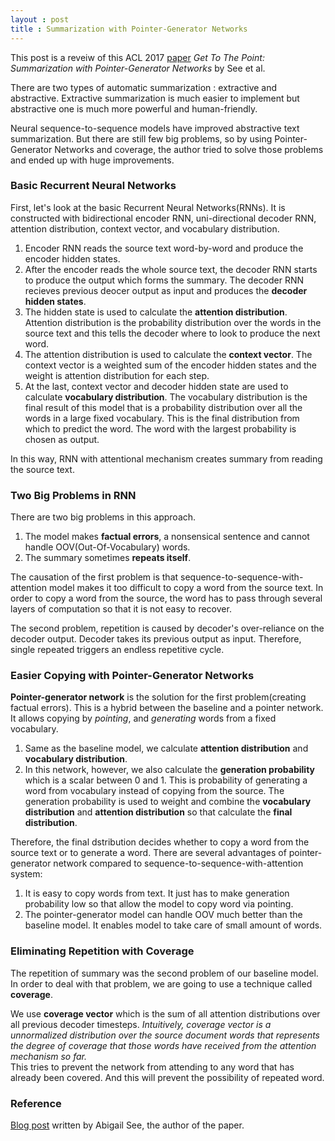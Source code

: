 ```yaml
---
layout : post
title : Summarization with Pointer-Generator Networks
---
```


This post is a reveiw of this ACL 2017 [paper](https://arxiv.org/abs/1704.04368)
*Get To The Point: Summarization with Pointer-Generator Networks* by See et al.<br>





There are two types of automatic summarization : extractive and abstractive.
Extractive summarization is much easier to implement but abstractive one is much more
 powerful and human-friendly.<br>
 
Neural sequence-to-sequence models have improved abstractive text summarization.
But there are still few big problems, so by using Pointer-Generator Networks and coverage,
the author tried to solve those problems and ended up with huge improvements.<br>

### Basic Recurrent Neural Networks
First, let's look at the basic Recurrent Neural Networks(RNNs). It is constructed with bidirectional encoder RNN, uni-directional decoder RNN, attention distribution, context vector, and vocabulary distribution.<br>

1. Encoder RNN reads the source text word-by-word and produce the encoder hidden states. <br>
2. After the encoder reads the whole source text, the decoder RNN starts to produce the output which forms the summary. The decoder RNN recieves previous deocer output as input and produces the **decoder hidden states**. <br>
3. The hidden state is used to calculate the **attention distribution**. Attention distribution is the probability distribution over the words in the source text and this tells the decoder where to look to produce the next word.<br>
4. The attention distribution is used to calculate the **context vector**. The context vector is a weighted sum of the encoder hidden states and the weight is attention distribution for each step.<br>
5. At the last, context vector and decoder hidden state are used to calculate **vocabulary distribution**. The vocabulary distribution is the final result of this model that is a probability distribution over all the words in a large fixed vocabulary. This is the final distribution from which to predict the word. The word with the largest probability is chosen as output.<br>

In this way, RNN with attentional mechanism creates summary from reading the source text.

### Two Big Problems in RNN
There are two big problems in this approach.

1. The model makes **factual errors**, a nonsensical sentence and cannot handle OOV(Out-Of-Vocabulary) words.
2. The summary sometimes **repeats itself**.

The causation of the first problem is that sequence-to-sequence-with-attention model makes it too difficult to copy a word from the source text. In order to copy a word from the source, the word has to pass through several layers of computation so that it is not easy to recover.<br>

The second problem, repetition is caused by decoder's over-reliance on the decoder output. Decoder takes its previous output as input. Therefore, single repeated triggers an endless repetitive cycle.

### Easier Copying with Pointer-Generator Networks
**Pointer-generator network** is the solution for the first problem(creating factual errors). This is a hybrid between the baseline and a pointer network. It allows copying by *pointing*, and *generating* words from a fixed vocabulary. 

1. Same as the baseline model, we calculate **attention distribution** and **vocabulary distribution**. 
2. In this network, however, we also calculate the **generation probability** which is a scalar between 0 and 1. This is probability of generating a word from vocabulary instead of copying from the source. The generation probability is used to weight and combine the **vocabulary distribution** and **attention distribution** so that calculate the **final distribution**.

Therefore, the final dstribution decides whether to copy a word from the source text or to generate a word. There are several advantages of pointer-generator network compared to sequence-to-sequence-with-attention system:

1. It is easy to copy words from text. It just has to make generation probability low so that allow the model to copy word via pointing.
2. The pointer-generator model can handle OOV much better than the baseline model. It enables model to take care of small amount of words.

### Eliminating Repetition with Coverage
The repetition of summary was the second problem of our baseline model. In order to deal with that problem, we are going to use a technique called **coverage**.

We use **coverage vector** which is the sum of all attention distributions over all previous decoder timesteps. *Intuitively, coverage vector is a unnormalized distribution over the source document words that represents the degree of coverage that those words have received from the attention mechanism so far.*  
This tries to prevent the network from attending to any word that has already been covered. And this will prevent the possibility of repeated word.

### Reference
[Blog post](http://www.abigailsee.com/2017/04/16/taming-rnns-for-better-summarization.html) written by Abigail See, the author of the paper.
